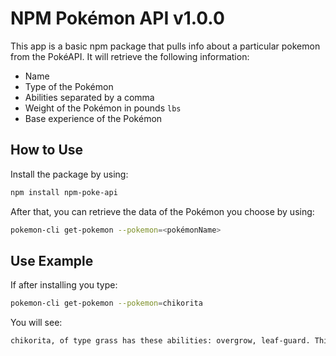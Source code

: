 # NPM Pokémon API v1.0.0

This app is a basic npm package that pulls info about a particular pokemon from the PokéAPI.
It will retrieve the following information:

- Name
- Type of the Pokémon
- Abilities separated by a comma
- Weight of the Pokémon in pounds `lbs`
- Base experience of the Pokémon

## How to Use

Install the package by using: 
```bash
npm install npm-poke-api
```

After that, you can retrieve the data of the Pokémon you choose by using:

```bash
pokemon-cli get-pokemon --pokemon=<pokémonName>
```

## Use Example

If after installing you type:

```bash
pokemon-cli get-pokemon --pokemon=chikorita
```

You will see:

```bash
chikorita, of type grass has these abilities: overgrow, leaf-guard. This pokémon weighs around 64 lbs and has a base experience of 64
```